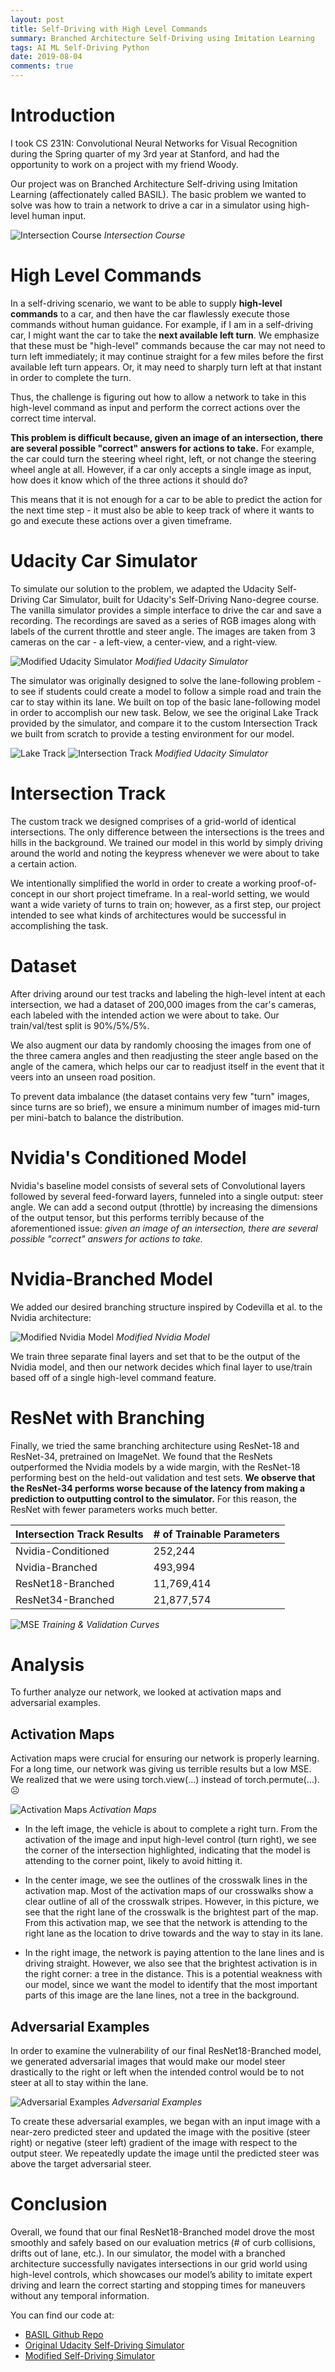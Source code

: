 ```yaml
---
layout: post
title: Self-Driving with High Level Commands
summary: Branched Architecture Self-Driving using Imitation Learning
tags: AI ML Self-Driving Python
date: 2019-08-04
comments: true
---
```


# Introduction

I took CS 231N: Convolutional Neural Networks for Visual Recognition during the Spring quarter of my 3rd year at Stanford, and had the opportunity to work on a project with my friend Woody.

Our project was on Branched Architecture Self-driving using Imitation Learning (affectionately called BASIL). The basic problem we wanted to solve was how to train a network to drive a car in a simulator using high-level human input.

![Intersection Course](/blog/images/self-driving/intersection.png)
_Intersection Course_

# High Level Commands

In a self-driving scenario, we want to be able to supply **high-level commands** to a car, and then have the car flawlessly execute those commands without human guidance. For example, if I am in a self-driving car, I might want the car to take the **next available left turn**. We emphasize that these must be "high-level" commands because the car may not need to turn left immediately; it may continue straight for a few miles before the first available left turn appears. Or, it may need to sharply turn left at that instant in order to complete the turn.

Thus, the challenge is figuring out how to allow a network to take in this high-level command as input and perform the correct actions over the correct time interval.

**This problem is difficult because, given an image of an intersection, there are several possible "correct" answers for actions to take.** For example, the car could turn the steering wheel right, left, or not change the steering wheel angle at all. However, if a car only accepts a single image as input, how does it know which of the three actions it should do?

This means that it is not enough for a car to be able to predict the action for the next time step - it must also be able to keep track of where it wants to go and execute these actions over a given timeframe.

# Udacity Car Simulator

To simulate our solution to the problem, we adapted the Udacity Self-Driving Car Simulator, built for Udacity's Self-Driving Nano-degree course. The vanilla simulator provides a simple interface to drive the car and save a recording. The recordings are saved as a series of RGB images along with labels of the current throttle and steer angle. The images are taken from 3 cameras on the car - a left-view, a center-view, and a right-view.

![Modified Udacity Simulator](/blog/images/self-driving/simulator.png)
_Modified Udacity Simulator_

The simulator was originally designed to solve the lane-following problem - to see if students could create a model to follow a simple road and train the car to stay within its lane. We built on top of the basic lane-following model in order to accomplish our new task. Below, we see the original Lake Track provided by the simulator, and compare it to the custom Intersection Track we built from scratch to provide a testing environment for our model.

![Lake Track](/blog/images/self-driving/lake.png) ![Intersection Track](/blog/images/self-driving/intersection.png)
_Modified Udacity Simulator_

# Intersection Track

The custom track we designed comprises of a grid-world of identical intersections. The only difference between the intersections is the trees and hills in the background. We trained our model in this world by simply driving around the world and noting the keypress whenever we were about to take a certain action.

We intentionally simplified the world in order to create a working proof-of-concept in our short project timeframe. In a real-world setting, we would want a wide variety of turns to train on; however, as a first step, our project intended to see what kinds of architectures would be successful in accomplishing the task.

# Dataset

After driving around our test tracks and labeling the high-level intent at each intersection, we had a dataset of 200,000 images from the car's cameras, each labeled with the intended action we were about to take. Our train/val/test split is 90%/5%/5%.

We also augment our data by randomly choosing the images from one of the three camera angles and then readjusting the steer angle based on the angle of the camera, which helps our car to readjust itself in the event that it veers into an unseen road position.

To prevent data imbalance (the dataset contains very few "turn" images, since turns are so brief), we ensure a minimum number of images mid-turn per mini-batch to balance the distribution.

# Nvidia's Conditioned Model

Nvidia's baseline model consists of several sets of Convolutional layers followed by several feed-forward layers, funneled into a single output: steer angle. We can add a second output (throttle) by increasing the dimensions of the output tensor, but this performs terribly because of the aforementioned issue: _given an image of an intersection, there are several possible "correct" answers for actions to take._

# Nvidia-Branched Model

We added our desired branching structure inspired by Codevilla et al. to the Nvidia architecture:

![Modified Nvidia Model](/blog/images/self-driving/architectures.png)
_Modified Nvidia Model_

We train three separate final layers and set that to be the output of the Nvidia model, and then our network decides which final layer to use/train based off of a single high-level command feature.

# ResNet with Branching

Finally, we tried the same branching architecture using ResNet-18 and ResNet-34, pretrained on ImageNet. We found that the ResNets outperformed the Nvidia models by a wide margin, with the ResNet-18 performing best on the held-out validation and test sets. **We observe that the ResNet-34 performs worse because of the latency from making a prediction to outputting control to the simulator.** For this reason, the ResNet with fewer parameters works much better.

| Intersection Track Results | # of Trainable Parameters |
| -------------------------- | ------------------------- |
| Nvidia-Conditioned         | 252,244                   |
| Nvidia-Branched            | 493,994                   |
| ResNet18-Branched          | 11,769,414                |
| ResNet34-Branched          | 21,877,574                |

![MSE](/blog/images/self-driving/mse.png)
_Training & Validation Curves_

# Analysis

To further analyze our network, we looked at activation maps and adversarial examples.

## Activation Maps

Activation maps were crucial for ensuring our network is properly learning. For a long time, our network was giving us terrible results but a low MSE. We realized that we were using torch.view(...) instead of torch.permute(...). ☹

![Activation Maps](/blog/images/self-driving/activation_maps.png)
_Activation Maps_

- In the left image, the vehicle is about to complete a right turn. From the activation of the image and input high-level control (turn right), we see the corner of the intersection highlighted, indicating that the model is attending to the corner point, likely to avoid hitting it.

- In the center image, we see the outlines of the crosswalk lines in the activation map. Most of the activation maps of our crosswalks show a clear outline of all of the crosswalk stripes. However, in this picture, we see that the right lane of the crosswalk is the brightest part of the map. From this activation map, we see that the network is attending to the right lane as the location to drive towards and the way to stay in its lane.

- In the right image, the network is paying attention to the lane lines and is driving straight. However, we also see that the brightest activation is in the right corner: a tree in the distance. This is a potential weakness with our model, since we want the model to identify that the most important parts of this image are the lane lines, not a tree in the background.

## Adversarial Examples

In order to examine the vulnerability of our final ResNet18-Branched model, we generated adversarial images that would make our model steer drastically to the right or left when the intended control would be to not steer at all to stay within the lane.

![Adversarial Examples](/blog/images/self-driving/adversarial.png)
_Adversarial Examples_

To create these adversarial examples, we began with an input image with a near-zero predicted steer and updated the image with the positive (steer right) or negative (steer left) gradient of the image with respect to the output steer. We repeatedly update the image until the predicted steer was above the target adversarial steer.

# Conclusion

Overall, we found that our final ResNet18-Branched model drove the most smoothly and safely based on our evaluation metrics (# of curb collisions, drifts out of lane, etc.). In our simulator, the model with a branched architecture successfully navigates intersections in our grid world using high-level controls, which showcases our model’s ability to imitate expert driving and learn the correct starting and stopping times for maneuvers without any temporal information.

You can find our code at:

- [BASIL Github Repo](https://github.com/TylerYep/self-driving)
- [Original Udacity Self-Driving Simulator](https://github.com/udacity/self-driving-car-sim)
- [Modified Self-Driving Simulator](https://github.com/TylerYep/self-driving-sim)
